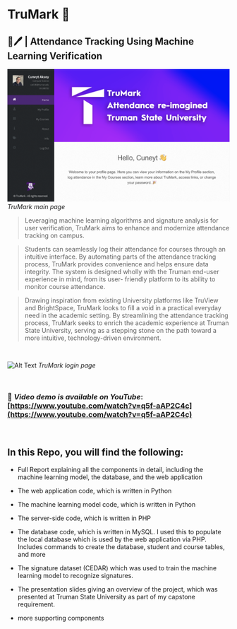 # TruMark 🚀
## 🚀🖊 | Attendance Tracking Using Machine Learning Verification 


![Alt Text](./main_page.png) 
*TruMark main page*



> Leveraging machine learning algorithms and signature analysis for user verification, TruMark aims to enhance and modernize attendance tracking on campus. 

>Students can seamlessly log their attendance for courses through an intuitive interface. By automating parts of the attendance tracking process, TruMark provides convenience and helps ensure data integrity. The system is designed wholly with the Truman end-user experience in mind, from its user- friendly platform to its ability to monitor course attendance.

>Drawing inspiration from existing University platforms like TruView and BrightSpace, TruMark looks to fill a void in a practical everyday need in the academic setting. By streamlining the attendance tracking process, TruMark seeks to enrich the academic experience at Truman State University, serving as a stepping stone on the path toward a more intuitive, technology-driven environment.

<br>

![Alt Text](./login_page.png) 
*TruMark login page*

<br>



### 🔗 *Video demo is available on YouTube*: [https://www.youtube.com/watch?v=q5f-aAP2C4c](https://www.youtube.com/watch?v=q5f-aAP2C4c)
<br>

## In this Repo, you will find the following:

- Full Report explaining all the components in detail, including the machine learning model, the database, and the web application

- The web application code, which is written in Python

- The machine learning model code, which is written in Python

- The server-side code, which is written in PHP

- The database code, which is written in MySQL. I used this to populate the local database which is used by the web application via PHP. Includes commands to create the database, student and course tables, and more

- The signature dataset (CEDAR) which was used to train the machine learning model to recognize signatures.

- The presentation slides giving an overview of the project, which was presented at Truman State University as part of my capstone requirement. 

- more supporting components

  
